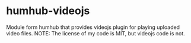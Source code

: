 # humhub-videojs
Module form humhub that provides videojs plugin for playing uploaded video files.
NOTE: The license of my code is MIT, but videojs code is not.
